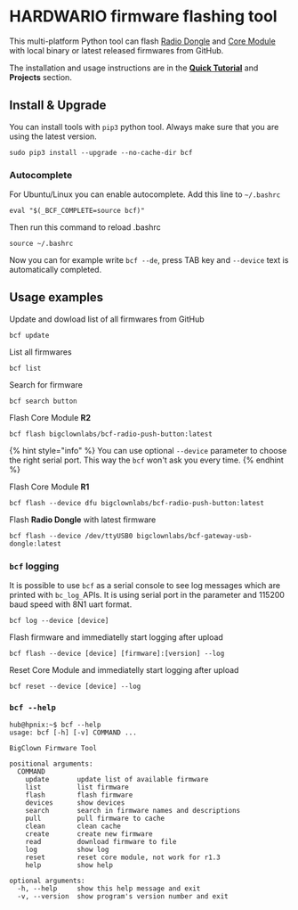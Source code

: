 # HARDWARIO firmware flashing tool

This multi-platform Python tool can flash [Radio Dongle](https://shop.bigclown.com/radio-dongle) and [Core Module](https://shop.bigclown.com/core-module) with local binary or latest released firmwares from GitHub.

The installation and usage instructions are in the [**Quick Tutorial**](../tutorials/quick-tutorial.md) and **Projects** section.

## Install & Upgrade

You can install tools with `pip3` python tool. Always make sure that you are using the latest version.

```text
sudo pip3 install --upgrade --no-cache-dir bcf
```

### Autocomplete

For Ubuntu/Linux you can enable autocomplete. Add this line to `~/.bashrc`

```text
eval "$(_BCF_COMPLETE=source bcf)"
```

Then run this command to reload .bashrc

```text
source ~/.bashrc
```

Now you can for example write `bcf --de`, press TAB key and `--device` text is automatically completed.

## Usage examples

Update and dowload list of all firmwares from GitHub

```text
bcf update
```

List all firmwares

```text
bcf list
```

Search for firmware

```text
bcf search button
```

Flash Core Module **R2**

```text
bcf flash bigclownlabs/bcf-radio-push-button:latest
```

{% hint style="info" %}
You can use optional `--device` parameter to choose the right serial port. This way the `bcf` won't ask you every time.
{% endhint %}

Flash Core Module **R1**

```text
bcf flash --device dfu bigclownlabs/bcf-radio-push-button:latest
```

Flash **Radio Dongle** with latest firmware

```text
bcf flash --device /dev/ttyUSB0 bigclownlabs/bcf-gateway-usb-dongle:latest
```

### `bcf` logging

It is possible to use `bcf` as a serial console to see log messages which are printed with `bc_log_`APIs. It is using serial port in the parameter and 115200 baud speed with 8N1 uart format.

```text
bcf log --device [device]
```

Flash firmware and immediatelly start logging after upload

```text
bcf flash --device [device] [firmware]:[version] --log
```

Reset Core Module and immediatelly start logging after upload

```text
bcf reset --device [device] --log
```

### `bcf --help` <a id="bcf-help"></a>

```text
hub@hpnix:~$ bcf --help
usage: bcf [-h] [-v] COMMAND ...

BigClown Firmware Tool

positional arguments:
  COMMAND
    update       update list of available firmware
    list         list firmware
    flash        flash firmware
    devices      show devices
    search       search in firmware names and descriptions
    pull         pull firmware to cache
    clean        clean cache
    create       create new firmware
    read         download firmware to file
    log          show log
    reset        reset core module, not work for r1.3
    help         show help

optional arguments:
  -h, --help     show this help message and exit
  -v, --version  show program's version number and exit
```

